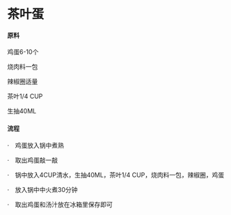# 茶叶蛋

#### 原料

鸡蛋6-10个

烧肉料一包

辣椒圈适量

茶叶1/4 CUP

生抽40ML



#### 流程

·　鸡蛋放入锅中煮熟

·　取出鸡蛋敲一敲

·　锅中放入4CUP清水，生抽40ML，茶叶1/4 CUP，烧肉料一包，辣椒圈，鸡蛋

·　放入锅中中火煮30分钟

·　取出鸡蛋和汤汁放在冰箱里保存即可
